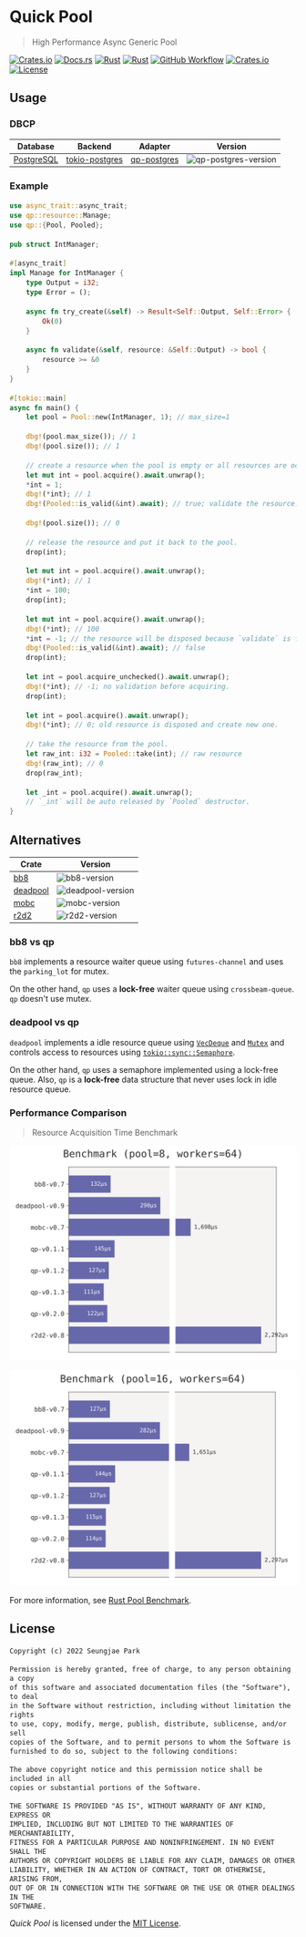 # Quick Pool

> High Performance Async Generic Pool

[![Crates.io](https://img.shields.io/crates/v/qp?style=for-the-badge)](https://crates.io/crates/qp)
[![Docs.rs](https://img.shields.io/docsrs/qp?style=for-the-badge)](https://docs.rs/qp)
[![Rust](https://img.shields.io/badge/rust-2021-black.svg?style=for-the-badge)](https://doc.rust-lang.org/edition-guide/rust-2021/index.html)
[![Rust](https://img.shields.io/badge/rustc-1.56+-black.svg?style=for-the-badge)](https://blog.rust-lang.org/2021/10/21/Rust-1.56.0.html)
[![GitHub Workflow](https://img.shields.io/github/workflow/status/Astro36/qp/CI?style=for-the-badge)](https://github.com/Astro36/qp/actions/workflows/ci.yml)
[![Crates.io](https://img.shields.io/crates/d/qp?style=for-the-badge)](https://crates.io/crates/qp)
[![License](https://img.shields.io/crates/l/qp?style=for-the-badge)](./LICENSE) 

## Usage

### DBCP

| Database     | Backend          | Adapter       | Version                |
| ------------ | ---------------- | ------------- | ---------------------- |
| [PostgreSQL] | [tokio-postgres] | [qp-postgres] | ![qp-postgres-version] |

### Example

```rust
use async_trait::async_trait;
use qp::resource::Manage;
use qp::{Pool, Pooled};

pub struct IntManager;

#[async_trait]
impl Manage for IntManager {
    type Output = i32;
    type Error = ();

    async fn try_create(&self) -> Result<Self::Output, Self::Error> {
        Ok(0)
    }

    async fn validate(&self, resource: &Self::Output) -> bool {
        resource >= &0
    }
}

#[tokio::main]
async fn main() {
    let pool = Pool::new(IntManager, 1); // max_size=1

    dbg!(pool.max_size()); // 1
    dbg!(pool.size()); // 1

    // create a resource when the pool is empty or all resources are occupied.
    let mut int = pool.acquire().await.unwrap();
    *int = 1;
    dbg!(*int); // 1
    dbg!(Pooled::is_valid(&int).await); // true; validate the resource.

    dbg!(pool.size()); // 0

    // release the resource and put it back to the pool.
    drop(int);

    let mut int = pool.acquire().await.unwrap();
    dbg!(*int); // 1
    *int = 100;
    drop(int);

    let mut int = pool.acquire().await.unwrap();
    dbg!(*int); // 100
    *int = -1; // the resource will be disposed because `validate` is false.
    dbg!(Pooled::is_valid(&int).await); // false
    drop(int);

    let int = pool.acquire_unchecked().await.unwrap();
    dbg!(*int); // -1; no validation before acquiring.
    drop(int);

    let int = pool.acquire().await.unwrap();
    dbg!(*int); // 0; old resource is disposed and create new one.

    // take the resource from the pool.
    let raw_int: i32 = Pooled::take(int); // raw resource
    dbg!(raw_int); // 0
    drop(raw_int);

    let _int = pool.acquire().await.unwrap();
    // `_int` will be auto released by `Pooled` destructor.
}
```

## Alternatives

| Crate      | Version             |
| ---------- | ------------------- |
| [bb8]      | ![bb8-version]      |
| [deadpool] | ![deadpool-version] |
| [mobc]     | ![mobc-version]     |
| [r2d2]     | ![r2d2-version]     |

### bb8 vs qp

`bb8` implements a resource waiter queue using `futures-channel` and uses the `parking_lot` for mutex.

On the other hand, `qp` uses a **lock-free** waiter queue using `crossbeam-queue`.
`qp` doesn't use mutex.

### deadpool vs qp

`deadpool` implements a idle resource queue using [`VecDeque`](https://doc.rust-lang.org/std/collections/struct.VecDeque.html) and [`Mutex`](https://doc.rust-lang.org/std/sync/struct.Mutex.html) and controls access to resources using [`tokio::sync::Semaphore`](https://docs.rs/tokio/latest/tokio/sync/struct.Semaphore.html).

On the other hand, `qp` uses a semaphore implemented using a lock-free queue.
Also, `qp` is a **lock-free** data structure that never uses lock in idle resource queue.

### Performance Comparison

> Resource Acquisition Time Benchmark

![Benchmark](https://raw.githubusercontent.com/Astro36/rust-pool-benchmark/main/results/benchmark(p08_w064).svg)

![Benchmark](https://raw.githubusercontent.com/Astro36/rust-pool-benchmark/main/results/benchmark(p16_w064).svg)

For more information, see [Rust Pool Benchmark](/../../../rust-pool-benchmark/blob/main/results/README.md).

## License

```text
Copyright (c) 2022 Seungjae Park

Permission is hereby granted, free of charge, to any person obtaining a copy
of this software and associated documentation files (the "Software"), to deal
in the Software without restriction, including without limitation the rights
to use, copy, modify, merge, publish, distribute, sublicense, and/or sell
copies of the Software, and to permit persons to whom the Software is
furnished to do so, subject to the following conditions:

The above copyright notice and this permission notice shall be included in all
copies or substantial portions of the Software.

THE SOFTWARE IS PROVIDED "AS IS", WITHOUT WARRANTY OF ANY KIND, EXPRESS OR
IMPLIED, INCLUDING BUT NOT LIMITED TO THE WARRANTIES OF MERCHANTABILITY,
FITNESS FOR A PARTICULAR PURPOSE AND NONINFRINGEMENT. IN NO EVENT SHALL THE
AUTHORS OR COPYRIGHT HOLDERS BE LIABLE FOR ANY CLAIM, DAMAGES OR OTHER
LIABILITY, WHETHER IN AN ACTION OF CONTRACT, TORT OR OTHERWISE, ARISING FROM,
OUT OF OR IN CONNECTION WITH THE SOFTWARE OR THE USE OR OTHER DEALINGS IN THE
SOFTWARE.
```

*Quick Pool* is licensed under the [MIT License](/qp/LICENSE).

[PostgreSQL]: https://www.postgresql.org/
[tokio-postgres]: https://crates.io/crates/tokio-postgres
[qp-postgres]: https://crates.io/crates/qp-postgres
[qp-postgres-version]: https://img.shields.io/crates/v/qp-postgres?style=for-the-badge

[bb8]: https://crates.io/crates/bb8
[deadpool]: https://crates.io/crates/deadpool
[mobc]: https://crates.io/crates/mobc
[qp]: https://crates.io/crates/qp
[r2d2]: https://crates.io/crates/r2d2

[bb8-version]: https://img.shields.io/crates/v/bb8?style=for-the-badge
[deadpool-version]: https://img.shields.io/crates/v/deadpool?style=for-the-badge
[mobc-version]: https://img.shields.io/crates/v/mobc?style=for-the-badge
[qp-version]: https://img.shields.io/crates/v/qp?style=for-the-badge
[r2d2-version]: https://img.shields.io/crates/v/r2d2?style=for-the-badge
